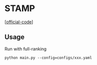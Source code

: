 

# STAMP

[[official-code](https://github.com/uestcnlp/STAMP)]


## Usage


Run with full-ranking

    python main.py --config=configs/xxx.yaml


